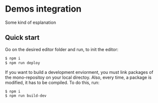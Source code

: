 # Demos integration

Some kind of esplanation 

## Quick start

Go on the desired editor folder and run, to init the editor:

```sh
$ npm i
$ npm run deploy
```

If you want to build a development enviorment, you must link packages of the mono-repositoy on your local directoy. Also, every time, a package is modified, it has to be compiled. To do this, run:

```sh
$ npm i
$ npm run build-dev
```